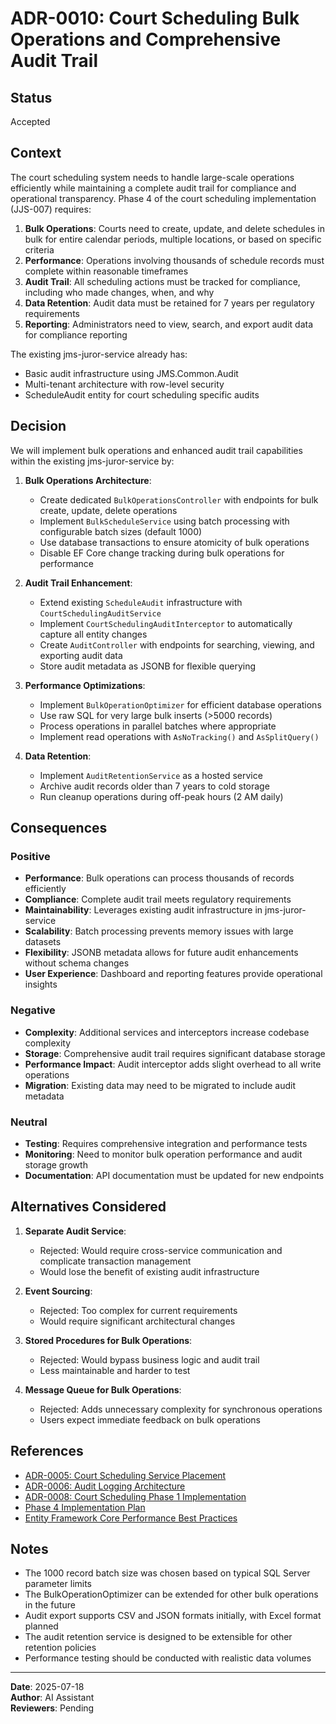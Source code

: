 # ADR-0010: Court Scheduling Bulk Operations and Comprehensive Audit Trail

## Status
Accepted

## Context
The court scheduling system needs to handle large-scale operations efficiently while maintaining a complete audit trail for compliance and operational transparency. Phase 4 of the court scheduling implementation (JJS-007) requires:

1. **Bulk Operations**: Courts need to create, update, and delete schedules in bulk for entire calendar periods, multiple locations, or based on specific criteria
2. **Performance**: Operations involving thousands of schedule records must complete within reasonable timeframes
3. **Audit Trail**: All scheduling actions must be tracked for compliance, including who made changes, when, and why
4. **Data Retention**: Audit data must be retained for 7 years per regulatory requirements
5. **Reporting**: Administrators need to view, search, and export audit data for compliance reporting

The existing jms-juror-service already has:
- Basic audit infrastructure using JMS.Common.Audit
- Multi-tenant architecture with row-level security
- ScheduleAudit entity for court scheduling specific audits

## Decision
We will implement bulk operations and enhanced audit trail capabilities within the existing jms-juror-service by:

1. **Bulk Operations Architecture**:
   - Create dedicated `BulkOperationsController` with endpoints for bulk create, update, delete operations
   - Implement `BulkScheduleService` using batch processing with configurable batch sizes (default 1000)
   - Use database transactions to ensure atomicity of bulk operations
   - Disable EF Core change tracking during bulk operations for performance

2. **Audit Trail Enhancement**:
   - Extend existing `ScheduleAudit` infrastructure with `CourtSchedulingAuditService`
   - Implement `CourtSchedulingAuditInterceptor` to automatically capture all entity changes
   - Create `AuditController` with endpoints for searching, viewing, and exporting audit data
   - Store audit metadata as JSONB for flexible querying

3. **Performance Optimizations**:
   - Implement `BulkOperationOptimizer` for efficient database operations
   - Use raw SQL for very large bulk inserts (>5000 records)
   - Process operations in parallel batches where appropriate
   - Implement read operations with `AsNoTracking()` and `AsSplitQuery()`

4. **Data Retention**:
   - Implement `AuditRetentionService` as a hosted service
   - Archive audit records older than 7 years to cold storage
   - Run cleanup operations during off-peak hours (2 AM daily)

## Consequences

### Positive
- **Performance**: Bulk operations can process thousands of records efficiently
- **Compliance**: Complete audit trail meets regulatory requirements
- **Maintainability**: Leverages existing audit infrastructure in jms-juror-service
- **Scalability**: Batch processing prevents memory issues with large datasets
- **Flexibility**: JSONB metadata allows for future audit enhancements without schema changes
- **User Experience**: Dashboard and reporting features provide operational insights

### Negative
- **Complexity**: Additional services and interceptors increase codebase complexity
- **Storage**: Comprehensive audit trail requires significant database storage
- **Performance Impact**: Audit interceptor adds slight overhead to all write operations
- **Migration**: Existing data may need to be migrated to include audit metadata

### Neutral
- **Testing**: Requires comprehensive integration and performance tests
- **Monitoring**: Need to monitor bulk operation performance and audit storage growth
- **Documentation**: API documentation must be updated for new endpoints

## Alternatives Considered

1. **Separate Audit Service**:
   - Rejected: Would require cross-service communication and complicate transaction management
   - Would lose the benefit of existing audit infrastructure

2. **Event Sourcing**:
   - Rejected: Too complex for current requirements
   - Would require significant architectural changes

3. **Stored Procedures for Bulk Operations**:
   - Rejected: Would bypass business logic and audit trail
   - Less maintainable and harder to test

4. **Message Queue for Bulk Operations**:
   - Rejected: Adds unnecessary complexity for synchronous operations
   - Users expect immediate feedback on bulk operations

## References
- [ADR-0005: Court Scheduling Service Placement](ADR-0005-court-scheduling-service-placement.md)
- [ADR-0006: Audit Logging Architecture](ADR-0006-audit-logging-architecture.md)
- [ADR-0008: Court Scheduling Phase 1 Implementation](ADR-0008-court-scheduling-phase1-implementation.md)
- [Phase 4 Implementation Plan](../../x-project-docs/court-scheduling-JJS-007/phase4-bulk-operations-audit-trail.md)
- [Entity Framework Core Performance Best Practices](https://docs.microsoft.com/en-us/ef/core/performance/)

## Notes
- The 1000 record batch size was chosen based on typical SQL Server parameter limits
- The BulkOperationOptimizer can be extended for other bulk operations in the future
- Audit export supports CSV and JSON formats initially, with Excel format planned
- The audit retention service is designed to be extensible for other retention policies
- Performance testing should be conducted with realistic data volumes

---
**Date**: 2025-07-18  
**Author**: AI Assistant  
**Reviewers**: Pending